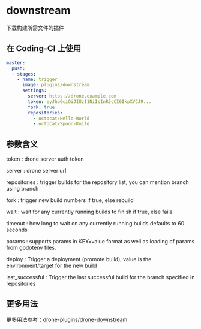 # downstream

下载构建所需文件的插件

## 在 Coding-CI 上使用

```yml
master:
  push:
  - stages:
    - name: trigger  
      image: plugins/downstream
      settings:
        server: https://drone.example.com
        token: eyJhbGciOiJIUzI1NiIsInR5cCI6IkpXVCJ9...
        fork: true
        repositories:
          - octocat/Hello-World
          - octocat/Spoon-Knife
```

## 参数含义

token
: drone server auth token

server
: drone server url

repositories
: trigger builds for the repository list, you can mention branch using branch

fork
: trigger new build numbers if true, else rebuild

wait
: wait for any currently running builds to finish if true, else fails

timeout
: how long to wait on any currently running builds defaults to 60 seconds

params
: supports params in KEY=value format as well as 
loading of params from godotenv files.

deploy
: Trigger a deployment (promote build), 
value is the environment/target for the new build

last_successful
: Trigger the last successful build for the branch specified in repositories

## 更多用法

更多用法参考：[drone-plugins/drone-downstream](https://github.com/drone-plugins/drone-downstream)
